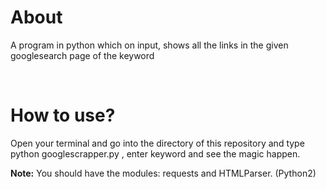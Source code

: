 <h1>About</h1>
<p>A program in python which on input, shows all the links in the given googlesearch page of the keyword</p>
<br>
<h1>How to use?</h1>
<p>Open your terminal and go into the directory of this repository and type python googlescrapper.py , enter keyword and see the magic happen.</p>
<b>Note:</b> You should have the modules: requests and HTMLParser. (Python2)
